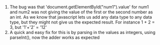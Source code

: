 1. The bug was that 'document.getElementById("num1").value' for num1 and num2 was not giving the value of the first or the second number as an int. As we know that javascript lets us add any data type to any data type, but they might not give us the expected result. For instance 1 + 2 = 3, but '1'+'2' = '12'
2. A quick and easy fix for this is by parsing in the values as integers, using parseInt(), now the adder works as expected
